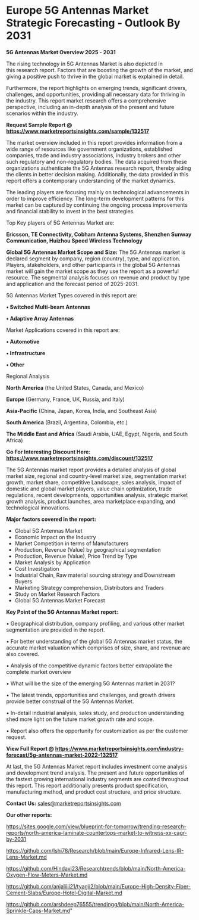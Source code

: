  # Europe 5G Antennas Market Strategic Forecasting - Outlook By 2031

<Strong> 5G Antennas Market Overview 2025 - 2031</strong>

The rising technology in 5G Antennas Market is also depicted in this research report. Factors that are boosting the growth of the market, and giving a positive push to thrive in the global market is explained in detail.

Furthermore, the report highlights on emerging trends, significant drivers, challenges, and opportunities, providing all necessary data for thriving in the industry. This report market research offers a comprehensive perspective, including an in-depth analysis of the present and future scenarios within the industry.

<strong>Request Sample Report @ <a href=https://www.marketreportsinsights.com/sample/132517>https://www.marketreportsinsights.com/sample/132517</a></strong>

The market overview included in this report provides information from a wide range of resources like government organizations, established companies, trade and industry associations, industry brokers and other such regulatory and non-regulatory bodies. The data acquired from these organizations authenticate the 5G Antennas research report, thereby aiding the clients in better decision making. Additionally, the data provided in this report offers a contemporary understanding of the market dynamics.

The leading players are focusing mainly on technological advancements in order to improve efficiency. The long-term development patterns for this market can be captured by continuing the ongoing process improvements and financial stability to invest in the best strategies.

Top Key players of 5G Antennas Market are:

<strong>Ericsson, TE Connectivity, Cobham Antenna Systems, Shenzhen Sunway Communication, Huizhou Speed Wireless Technology</strong>

<strong><b>Global 5G Antennas Market Scope and Size:</b></strong>
The 5G Antennas market is declared segment by company, region (country), type, and application. Players, stakeholders, and other participants in the global 5G Antennas market will gain the market scope as they use the report as a powerful resource. The segmental analysis focuses on revenue and product by type and application and the forecast period of 2025-2031.

5G Antennas Market Types covered in this report are:

<strong>• Switched Multi-beam Antennas

• Adaptive Array Antennas</strong>

Market Applications covered in this report are:

<strong>• Automotive

• Infrastructure

• Other</strong> 

Regional Analysis

<strong>North America</strong> (the United States, Canada, and Mexico)

<strong>Europe</strong> (Germany, France, UK, Russia, and Italy)

<strong>Asia-Pacific</strong> (China, Japan, Korea, India, and Southeast Asia)

<strong>South America</strong> (Brazil, Argentina, Colombia, etc.)

<strong>The Middle East and Africa</strong> (Saudi Arabia, UAE, Egypt, Nigeria, and South Africa)

<strong>Go For Interesting Discount Here: <a href=https://www.marketreportsinsights.com/discount/132517>https://www.marketreportsinsights.com/discount/132517</a></strong>

The 5G Antennas market report provides a detailed analysis of global market size, regional and country-level market size, segmentation market growth, market share, competitive Landscape, sales analysis, impact of domestic and global market players, value chain optimization, trade regulations, recent developments, opportunities analysis, strategic market growth analysis, product launches, area marketplace expanding, and technological innovations.

<strong><b>Major factors covered in the report:</b></strong>
<ul>
  <li>Global 5G Antennas Market </li>
  <li>Economic Impact on the Industry</li>
  <li>Market Competition in terms of Manufacturers</li>
  <li>Production, Revenue (Value) by geographical segmentation</li>
  <li>Production, Revenue (Value), Price Trend by Type</li>
  <li>Market Analysis by Application</li>
  <li>Cost Investigation</li>
  <li>Industrial Chain, Raw material sourcing strategy and Downstream Buyers</li>
  <li>Marketing Strategy comprehension, Distributors and Traders</li>
  <li>Study on Market Research Factors</li>
  <li>Global 5G Antennas Market Forecast</li>
</ul>

<strong><b>Key Point of the 5G Antennas Market report:</b></strong>

• Geographical distribution, company profiling, and various other market segmentation are provided in the report.

• For better understanding of the global 5G Antennas market status, the accurate market valuation which comprises of size, share, and revenue are also covered.

• Analysis of the competitive dynamic factors better extrapolate the complete market overview

• What will be the size of the emerging 5G Antennas market in 2031?

• The latest trends, opportunities and challenges, and growth drivers provide better construal of the 5G Antennas Market.

• In-detail industrial analysis, sales study, and production understanding shed more light on the future market growth rate and scope.

• Report also offers the opportunity for customization as per the customer request.

<strong><b>View Full Report @ <a href=https://www.marketreportsinsights.com/industry-forecast/5g-antennas-market-2022-132517>https://www.marketreportsinsights.com/industry-forecast/5g-antennas-market-2022-132517</a></b></strong>


At last, the 5G Antennas Market report includes investment come analysis and development trend analysis. The present and future opportunities of the fastest growing international industry segments are coated throughout this report. This report additionally presents product specification, manufacturing method, and product cost structure, and price structure.

<strong>Contact Us:</strong>
sales@marketreportsinsights.com

<strong>Our other reports:</strong>

<a href=https://sites.google.com/view/blueprint-for-tomorrow/trending-research-reports/north-america-laminate-countertops-market-to-witness-xx-cagr-by-2031>https://sites.google.com/view/blueprint-for-tomorrow/trending-research-reports/north-america-laminate-countertops-market-to-witness-xx-cagr-by-2031</a>

<a href=https://github.com/Ishi78/Research/blob/main/Europe-Infrared-Lens-IR-Lens-Market.md>https://github.com/Ishi78/Research/blob/main/Europe-Infrared-Lens-IR-Lens-Market.md</a>

<a href=https://github.com/Hindavi23/Researchtrends/blob/main/North-America-Oxygen-Flow-Meters-Market.md>https://github.com/Hindavi23/Researchtrends/blob/main/North-America-Oxygen-Flow-Meters-Market.md</a>

<a href=https://github.com/anjaliiii21/tyagii2/blob/main/Europe-High-Density-Fiber-Cement-Slabs/Europe-Hotel-Digital-Market.md>https://github.com/anjaliiii21/tyagii2/blob/main/Europe-High-Density-Fiber-Cement-Slabs/Europe-Hotel-Digital-Market.md</a>

<a href=https://github.com/arshdeep76555/trendingg/blob/main/North-America-Sprinkle-Caps-Market.md>https://github.com/arshdeep76555/trendingg/blob/main/North-America-Sprinkle-Caps-Market.md</a>"
